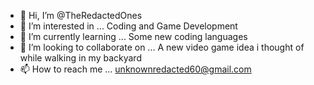 - 👋 Hi, I’m @TheRedactedOnes
- 👀 I’m interested in ... Coding and Game Development 
- 🌱 I’m currently learning ... Some new coding languages
- 💞️ I’m looking to collaborate on ... A new video game idea i thought of while walking in my backyard
- 📫 How to reach me ... unknownredacted60@gmail.com

<!---
TheRedactedOnes/TheRedactedOnes is a ✨ special ✨ repository because its `README.md` (this file) appears on your GitHub profile.
You can click the Preview link to take a look at your changes.
--->
